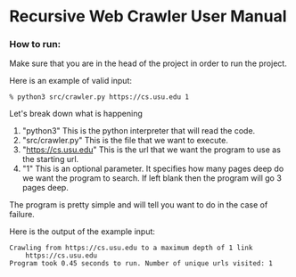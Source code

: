 # Recursive Web Crawler User Manual

### How to run:

Make sure that you are in the head of the project in order to run the project.

Here is an example of valid input:

```
% python3 src/crawler.py https://cs.usu.edu 1
```

Let's break down what is happening

1. "python3" This is the python interpreter that will read the code.
2. "src/crawler.py" This is the file that we want to execute.
3. "https://cs.usu.edu" This is the url that we want the program to use as the starting url.
4. "1" This is an optional parameter. It specifies how many pages deep do we want the program to search. If left blank then the program will go 3 pages deep.

The program is pretty simple and will tell you want to do in the case of failure.

Here is the output of the example input:
```
Crawling from https://cs.usu.edu to a maximum depth of 1 link
    https://cs.usu.edu
Program took 0.45 seconds to run. Number of unique urls visited: 1
```
